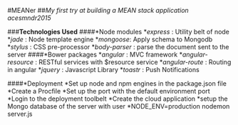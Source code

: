 #MEANer
##*My first try at building a MEAN stack application*
*acesmndr2015*

###**Technologies Used**
####*Node modules
	*_express_ : Utility belt of node
	*_jade_ : Node template engine
	*_mongoose_: Apply schema to Mongodb
	*_stylus_ : CSS pre-processor
	*_body-parser_ : parse the document sent to the server
####*Bower packages
	*_angular_ : MVC framework
	*_angular-resource_ : RESTful services with $resource service
	*_angular-route_ : Routing in angular
	*_jquery_ : Javascript Library
	*_toastr_ : Push Notifications

####*Deployment
	*Set up node and npm engines  in the package.json file
	*Create a Procfile
	*Set up the port with the default environment port
	*Login to the deployment toolbelt
	*Create the cloud application
	*setup the Mongo database of the server with user
	*NODE_ENV=production nodemon server.js



